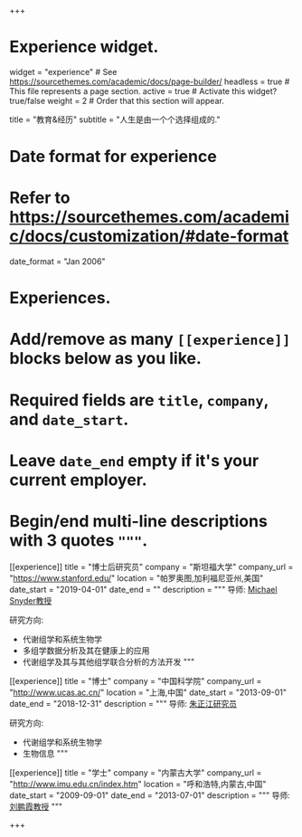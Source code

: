 +++
# Experience widget.
widget = "experience"  # See https://sourcethemes.com/academic/docs/page-builder/
headless = true  # This file represents a page section.
active = true  # Activate this widget? true/false
weight = 2  # Order that this section will appear.

title = "教育&经历"
subtitle = "人生是由一个个选择组成的."

# Date format for experience
#   Refer to https://sourcethemes.com/academic/docs/customization/#date-format
date_format = "Jan 2006"

# Experiences.
#   Add/remove as many `[[experience]]` blocks below as you like.
#   Required fields are `title`, `company`, and `date_start`.
#   Leave `date_end` empty if it's your current employer.
#   Begin/end multi-line descriptions with 3 quotes `"""`.
[[experience]]
  title = "博士后研究员"
  company = "斯坦福大学"
  company_url = "https://www.stanford.edu/"
  location = "帕罗奥图,加利福尼亚州,美国"
  date_start = "2019-04-01"
  date_end = ""
  description = """
  导师: [Michael Snyder教授](http://snyderlab.stanford.edu/)
  
  研究方向:
  
  * 代谢组学和系统生物学
  * 多组学数据分析及其在健康上的应用
  * 代谢组学及其与其他组学联合分析的方法开发
  """

[[experience]]
  title = "博士"
  company = "中国科学院"
  company_url = "http://www.ucas.ac.cn/"
  location = "上海,中国"
  date_start = "2013-09-01"
  date_end = "2018-12-31"
  description = """
  导师: [朱正江研究员](http://www.zhulab.cn/index.php)
  
  研究方向:
  
  * 代谢组学和系统生物学
  * 生物信息
  """
  
[[experience]]
  title = "学士"
  company = "内蒙古大学"
  company_url = "http://www.imu.edu.cn/index.htm"
  location = "呼和浩特,内蒙古,中国"
  date_start = "2009-09-01"
  date_end = "2013-07-01"
  description = """
  导师: [刘鹏霞教授](http://smkxxy.imu.edu.cn/info/1027/4522.htm)
  """
  


  

+++

